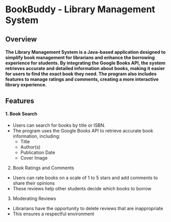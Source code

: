 # BookBuddy - Library Management System
## Overview
#### The Library Management System is a Java-based application designed to simplify book management for librarians and enhance the borrowing experience for students. By integrating the Google Books API, the system retrieves accurate and detailed information about books, making it easier for users to find the exact book they need. The program also includes features to manage ratings and comments, creating a more interactive library experience.
## Features
#### 1. Book Search
- Users can search for books by title or ISBN.
- The program uses the Google Books API to retrieve accurate book information, including:
  - Title
  - Author(s)
  - Publication Date
  - Cover Image
2. Book Ratings and Comments
- Users can rate books on a scale of 1 to 5 stars and add comments to share their opinions
- These reviews help other students decide which books to borrow
3. Moderating Reviews
- Librarians have the opportunity to delete reviews that are inappropriate
- This ensures a respectful environment
